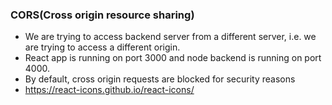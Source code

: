 ### CORS(Cross origin resource sharing)

- We are trying to access backend server from a different server, i.e. we are trying to access a different origin.
- React app is running on port 3000 and node backend is running on port 4000.
- By default, cross origin requests are blocked for security reasons
- https://react-icons.github.io/react-icons/
